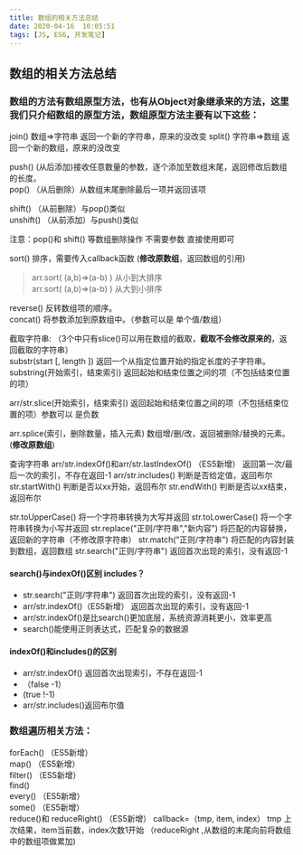 ```yaml
---
title: 数组的相关方法总结
date: 2020-04-16  10:05:51
tags: [JS, ES6, 开发笔记]
---
```


## 数组的相关方法总结

### 数组的方法有数组原型方法，也有从Object对象继承来的方法，这里我们只介绍数组的原型方法，数组原型方法主要有以下这些：
join()                        数组=>字符串    返回一个新的字符串，原来的没改变
split()                      字符串=>数组     返回一个新的数组，原来的没改变

push()           (从后添加)接收任意数量的参数，逐个添加至数组末尾，返回修改后数组的长度。  
pop()          （从后删除）从数组末尾删除最后一项并返回该项  

shift()         （从前删除）与pop()类似  
unshift()     （从前添加）与push()类似  

注意：pop()和 shift() 等数组删除操作  不需要参数  直接使用即可



sort()         排序，需要传入callback函数  (**修改原数组**，返回数组的引用)  

> arr.sort( (a,b)=>(a-b) )   从小到大排序  
> arr.sort( (a,b)=>(a-b) )   从大到小排序   

reverse()      反转数组项的顺序。  
concat()      将参数添加到原数组中。（参数可以是 单个值/数组）  

截取字符串:  （3个中只有slice()可以用在数组的截取，**截取不会修改原来的**，返回截取的字符串）  
substr(start [, length ])                   返回一个从指定位置开始的指定长度的子字符串。  
substring(开始索引，结束索引)     返回起始和结束位置之间的项（不包括结束位置的项）  

arr/str.slice(开始索引，结束索引)               返回起始和结束位置之间的项（不包括结束位置的项）参数可以  是负数  

arr.splice(索引，删除数量，插入元素)      数组增/删/改，返回被删除/替换的元素。  (**修改原数组**)

查询字符串
arr/str.indexOf()和arr/str.lastIndexOf() （ES5新增）  返回第一次/最后一次的索引，不存在返回-1
arr/str.includes()    判断是否给定值，返回布尔  
str.startWith()    判断是否以xx开始，返回布尔
str.endWith()     判断是否以xx结束，返回布尔

str.toUpperCase()                                  将一个字符串转换为大写并返回
str.toLowerCase()                                  将一个字符串转换为小写并返回
str.replace("正则/字符串","新内容")        将匹配的内容替换，返回新的字符串（不修改原字符串）
str.match("正则/字符串")                        将匹配的内容封装到数组，返回数组
str.search("正则/字符串")                       返回首次出现的索引，没有返回-1

#### search()与indexOf()区别         includes？
- str.search("正则/字符串")                       返回首次出现的索引，没有返回-1
- arr/str.indexOf()（ES5新增） 返回首次出现的索引，没有返回-1  
- arr/str.indexOf()是比search()更加底层，系统资源消耗更小，效率更高
- search()能使用正则表达式，匹配复杂的数据源

#### indexOf()和includes()的区别

- arr/str.indexOf() 返回首次出现索引，不存在返回-1   
- （false   -1）
-   (true    !-1)
- arr/str.includes()返回布尔值




### 数组遍历相关方法：
forEach() （ES5新增）  
map() （ES5新增）  
filter() （ES5新增）  	
find()   
every() （ES5新增）  
some() （ES5新增）  
reduce()和 reduceRight() （ES5新增）     callback=（tmp, item, index） tmp 上次结果，item当前数，index次数1开始
（reduceRight ,从数组的末尾向前将数组中的数组项做累加)